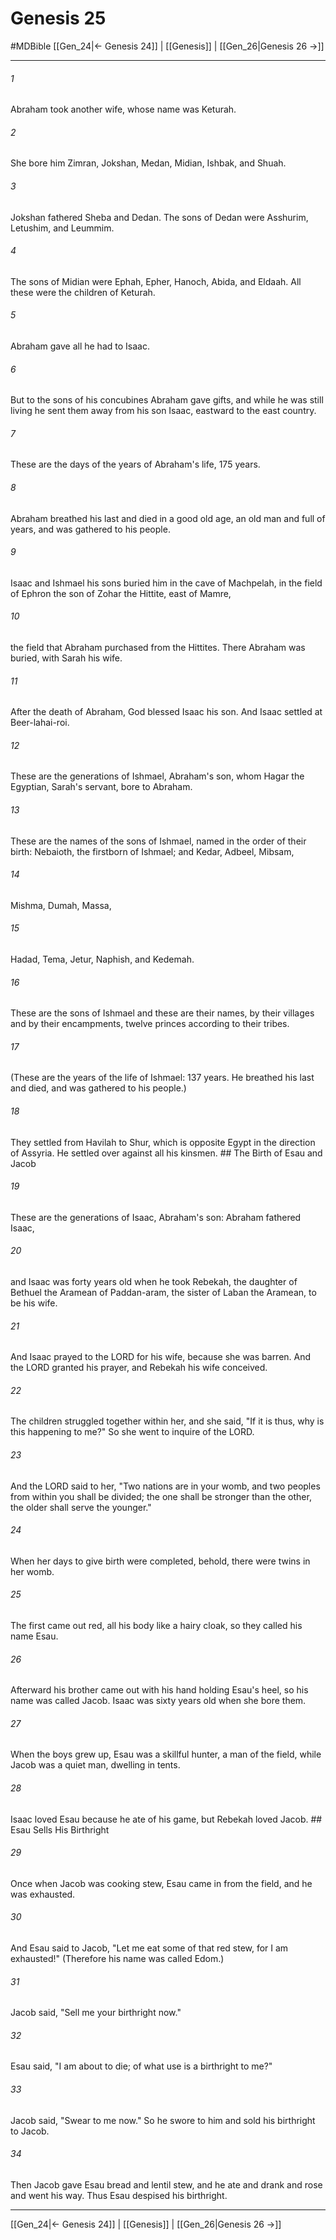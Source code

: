 # Genesis 25
#MDBible
[[Gen_24|← Genesis 24]] | [[Genesis]] | [[Gen_26|Genesis 26 →]]

***

###### 1 

Abraham took another wife, whose name was Keturah. 

###### 2 

She bore him Zimran, Jokshan, Medan, Midian, Ishbak, and Shuah. 

###### 3 

Jokshan fathered Sheba and Dedan. The sons of Dedan were Asshurim, Letushim, and Leummim. 

###### 4 

The sons of Midian were Ephah, Epher, Hanoch, Abida, and Eldaah. All these were the children of Keturah. 

###### 5 

Abraham gave all he had to Isaac. 

###### 6 

But to the sons of his concubines Abraham gave gifts, and while he was still living he sent them away from his son Isaac, eastward to the east country. 

###### 7 

These are the days of the years of Abraham's life, 175 years. 

###### 8 

Abraham breathed his last and died in a good old age, an old man and full of years, and was gathered to his people. 

###### 9 

Isaac and Ishmael his sons buried him in the cave of Machpelah, in the field of Ephron the son of Zohar the Hittite, east of Mamre, 

###### 10 

the field that Abraham purchased from the Hittites. There Abraham was buried, with Sarah his wife. 

###### 11 

After the death of Abraham, God blessed Isaac his son. And Isaac settled at Beer-lahai-roi. 

###### 12 

These are the generations of Ishmael, Abraham's son, whom Hagar the Egyptian, Sarah's servant, bore to Abraham. 

###### 13 

These are the names of the sons of Ishmael, named in the order of their birth: Nebaioth, the firstborn of Ishmael; and Kedar, Adbeel, Mibsam, 

###### 14 

Mishma, Dumah, Massa, 

###### 15 

Hadad, Tema, Jetur, Naphish, and Kedemah. 

###### 16 

These are the sons of Ishmael and these are their names, by their villages and by their encampments, twelve princes according to their tribes. 

###### 17 

(These are the years of the life of Ishmael: 137 years. He breathed his last and died, and was gathered to his people.) 

###### 18 

They settled from Havilah to Shur, which is opposite Egypt in the direction of Assyria. He settled over against all his kinsmen. ## The Birth of Esau and Jacob 

###### 19 

These are the generations of Isaac, Abraham's son: Abraham fathered Isaac, 

###### 20 

and Isaac was forty years old when he took Rebekah, the daughter of Bethuel the Aramean of Paddan-aram, the sister of Laban the Aramean, to be his wife. 

###### 21 

And Isaac prayed to the LORD for his wife, because she was barren. And the LORD granted his prayer, and Rebekah his wife conceived. 

###### 22 

The children struggled together within her, and she said, "If it is thus, why is this happening to me?" So she went to inquire of the LORD. 

###### 23 

And the LORD said to her, "Two nations are in your womb, and two peoples from within you shall be divided; the one shall be stronger than the other, the older shall serve the younger." 

###### 24 

When her days to give birth were completed, behold, there were twins in her womb. 

###### 25 

The first came out red, all his body like a hairy cloak, so they called his name Esau. 

###### 26 

Afterward his brother came out with his hand holding Esau's heel, so his name was called Jacob. Isaac was sixty years old when she bore them. 

###### 27 

When the boys grew up, Esau was a skillful hunter, a man of the field, while Jacob was a quiet man, dwelling in tents. 

###### 28 

Isaac loved Esau because he ate of his game, but Rebekah loved Jacob. ## Esau Sells His Birthright 

###### 29 

Once when Jacob was cooking stew, Esau came in from the field, and he was exhausted. 

###### 30 

And Esau said to Jacob, "Let me eat some of that red stew, for I am exhausted!" (Therefore his name was called Edom.) 

###### 31 

Jacob said, "Sell me your birthright now." 

###### 32 

Esau said, "I am about to die; of what use is a birthright to me?" 

###### 33 

Jacob said, "Swear to me now." So he swore to him and sold his birthright to Jacob. 

###### 34 

Then Jacob gave Esau bread and lentil stew, and he ate and drank and rose and went his way. Thus Esau despised his birthright. 

***

[[Gen_24|← Genesis 24]] | [[Genesis]] | [[Gen_26|Genesis 26 →]]
